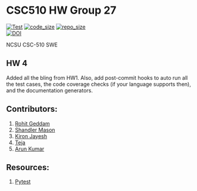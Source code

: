 # CSC510 HW Group 27
[![Test](https://github.com/rohitgeddam/CSC510_HW1/actions/workflows/build.yml/badge.svg)](https://github.com/rohitgeddam/CSC510_HW1/actions/workflows/build.yml)
[![code_size](https://img.shields.io/github/languages/code-size/rohitgeddam/CSC510_HW)](https://github.com/rohitgeddam/CSC510_HW) 
[![repo_size](https://img.shields.io/github/repo-size/rohitgeddam/CSC510_HW1)](https://github.com/rohitgeddam/CSC510_HW)</br>
[![DOI](https://zenodo.org/badge/DOI/10.5281/zenodo.7061868.svg)](https://doi.org/10.5281/zenodo.7061868)


NCSU CSC-510 SWE

## HW 4
Added all the bling from HW1. Also, add post-commit hooks to auto run all the test cases, the code coverage checks (if your language supports then), and the documentation generators.

## Contributors:
1. <a href="https://github.com/rohitgeddam" target="_blank">Rohit Geddam</a>
2. <a href="https://github.com/shandlermason" target="_blank">Shandler Mason</a>
3. <a href="https://github.com/kironjayesh" target="_blank">Kiron Jayesh</a>
4. <a href="https://github.com/Darkviper7" target="_blank">Teja</a>
5. <a href="https://github.com/Arun152k" target="_blank">Arun Kumar</a>

## Resources:
1. <a href="https://docs.pytest.org/en/7.1.x/" target="_blank">Pytest</a>
